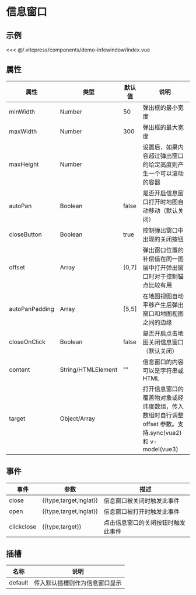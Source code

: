 # 信息窗口

## 示例

<demo-infowindow></demo-infowindow>

<code-details>
<<< @/.vitepress/components/demo-infowindow/index.vue
</code-details>

## 属性

| 属性 | 类型 | 默认值 | 说明 |
| --- | --- | --- | --- |
| minWidth | Number | 50 | 弹出框的最小宽度 |
| maxWidth | Number | 300 | 弹出框的最大宽度 |
| maxHeight | Number |  | 设置后，如果内容超过弹出窗口的给定高度则产生一个可以滚动的容器 |
| autoPan | Boolean | false | 是否开启信息窗口打开时地图自动移动（默认关闭） |
| closeButton | Boolean | true | 控制弹出窗口中出现的关闭按钮 |
| offset | Array | [0,7] | 弹出窗口位置的补偿值在同一图层中打开弹出窗口时对于控制锚点比较有用 |
| autoPanPadding | Array | [5,5] | 在地图视图自动平移产生后弹出窗口和地图视图之间的边缘 |
| closeOnClick | Boolean | false | 是否开启点击地图关闭信息窗口（默认关闭） |
| content | String/HTMLElement | "" | 信息窗口的内容可以是字符串或 HTML |
| target | Object/Array |  | 打开信息窗口的覆盖物对象或经纬度数组，传入数组时自行调整 offset 参数。支持.sync(vue2)和 v-model(vue3) |

## 事件

| 事件       | 参数                   | 描述                               |
| ---------- | ---------------------- | ---------------------------------- |
| close      | ({type,target,lnglat}) | 信息窗口被关闭时触发此事件         |
| open       | ({type,target,lnglat}) | 信息窗口被打开时触发此事件         |
| clickclose | ({type,target})        | 点击信息窗口的关闭按钮时触发此事件 |

## 插槽

| 名称    | 说明                           |
| ------- | ------------------------------ |
| default | 传入默认插槽则作为信息窗口显示 |
